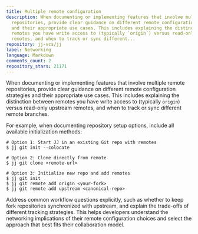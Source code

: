 ```yaml
---
title: Multiple remote configuration
description: When documenting or implementing features that involve multiple remote
  repositories, provide clear guidance on different remote configuration strategies
  and their appropriate use cases. This includes explaining the distinction between
  remotes you have write access to (typically `origin`) versus read-only upstream
  remotes, and when to track or sync different...
repository: jj-vcs/jj
label: Networking
language: Markdown
comments_count: 2
repository_stars: 21171
---
```


When documenting or implementing features that involve multiple remote repositories, provide clear guidance on different remote configuration strategies and their appropriate use cases. This includes explaining the distinction between remotes you have write access to (typically `origin`) versus read-only upstream remotes, and when to track or sync different remote branches.

For example, when documenting repository setup options, include all available initialization methods:

```shell
# Option 1: Start JJ in an existing Git repo with remotes
$ jj git init --colocate

# Option 2: Clone directly from remote
$ jj git clone <remote-url>

# Option 3: Initialize new repo and add remotes
$ jj git init
$ jj git remote add origin <your-fork>
$ jj git remote add upstream <canonical-repo>
```

Address common workflow questions explicitly, such as whether to keep fork repositories synchronized with upstream, and explain the trade-offs of different tracking strategies. This helps developers understand the networking implications of their remote configuration choices and select the approach that best fits their collaboration model.